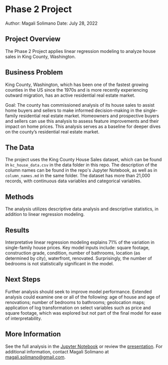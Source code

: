 # Phase 2 Project

Author: Magali Solimano
Date: July 28, 2022

## Project Overview

The Phase 2 Project applies linear regression modeling to analyze house sales in King County, Washington.

## Business Problem

King County, Washington, which has been one of the fastest growing counties in the US since the 1970s and is more recently experiencing outward migration, has an active residential real estate market.

Goal: The county has commissioned analysis of its house sales to assist home buyers and sellers to make informed decision-making in the single-family residential real estate market. Homeowners and prospective buyers and sellers can use this analysis to assess feature improvements and their impact on home prices. This analysis serves as a baseline for deeper dives on the county’s residential real estate market.

## The Data

The project uses the King County House Sales dataset, which can be found in  `kc_house_data.csv` in the data folder in this repo. The description of the column names can be found in the repo's Jupyter Notebook, as well as in `column_names.md` in the same folder. The dataset has more than 21,000 records, with continuous data variables and categorical variables.

## Methods
The analysis utilizes descriptive data analysis and descriptive statistics, in addition to linear regression modeling.

## Results
Interpretative linear regression modeling explains 71% of the variation in single-family house prices. Key model inputs include: square footage, construction grade, condition, number of bathrooms, location (as determined by city), waterfront, renovated. Surprisingly, the number of bedrooms is not statistically significant in the model.

## Next Steps
Further analysis should seek to improve model performance. Extended analysis could examine one or all of the following: age of house and age of renovations; number of bedrooms to bathrooms; geolocation maps; application of log transformation on select variables such as price and square footage, which was explored but not part of the final model for ease of interpretability.

## More Information
See the full analysis in the [Jupyter Notebook](https://github.com/magalisolimano/dsc_phase2_project/blob/main/phase2project_magalisolimano.ipynb) or review the [presentation](https://github.com/magalisolimano/dsc_phase2_project/blob/main/presentation_phase2.pdf). For additional information, contact Magali Solimano at magali.solimano@gmail.com.
